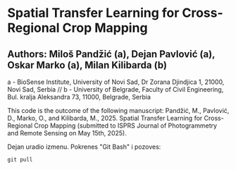 # Spatial Transfer Learning for Cross-Regional Crop Mapping
## Authors: Miloš Pandžić (a), Dejan Pavlović (a), Oskar Marko (a), Milan Kilibarda (b)

a - BioSense Institute, University of Novi Sad, Dr Zorana Djindjica 1, 21000, Novi Sad, Serbia //
b - University of Belgrade, Faculty of Civil Engineering, Bul. kralja Aleksandra 73, 11000, Belgrade, Serbia

This code is the outcome of the following manuscript:
Pandžić, M., Pavlović, D., Marko, O., and Kilibarda, M., 2025. Spatial Transfer Learning for Cross-Regional Crop Mapping (submitted to ISPRS Journal of Photogrammetry and Remote Sensing on May 15th, 2025).

Dejan uradio izmenu. Pokrenes "Git Bash" i pozoves:

`git pull`
